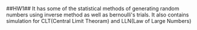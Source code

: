 ##HW1## 
It has some of the statistical methods of generating random numbers using inverse method as well as bernoulli's trials.
It also contains simulation for CLT(Central Limit Theoram) and LLN(Law of Large Numbers)
